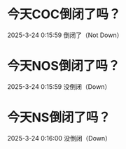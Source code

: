 # 今天COC倒闭了吗？

2025-3-24 0:15:59 倒闭了（Not Down）

# 今天NOS倒闭了吗？

2025-3-24 0:15:59 没倒闭（Down）

# 今天NS倒闭了吗？

2025-3-24 0:16:00 没倒闭（Down）

